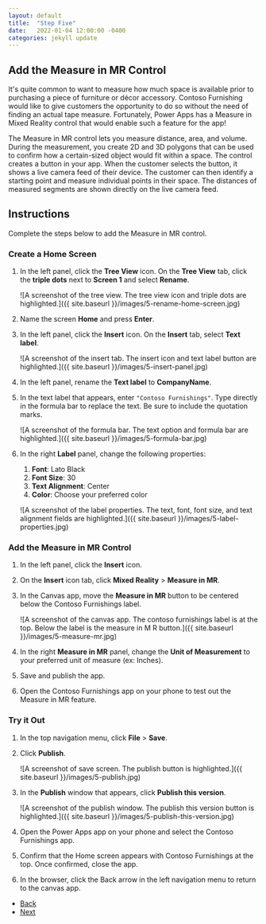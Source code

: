 ```yaml
---
layout: default
title:  "Step Five"
date:   2022-01-04 12:00:00 -0400
categories: jekyll update
---
```

## Add the Measure in MR Control

It's quite common to want to measure how much space is available prior to purchasing a piece of furniture or décor accessory. Contoso Furnishing would like to give customers the opportunity to do so without the need of finding an actual tape measure. Fortunately, Power Apps has a Measure in Mixed Reality control that would enable such a feature for the app!

The Measure in MR control lets you measure distance, area, and volume. During the measurement, you create 2D and 3D polygons that can be used to confirm how a certain-sized object would fit within a space. The control creates a button in your app. When the customer selects the button, it shows a live camera feed of their device. The customer can then identify a starting point and measure individual points in their space. The distances of measured segments are shown directly on the live camera feed.

## Instructions

Complete the steps below to add the Measure in MR control.

### Create a Home Screen

1. In the left panel, click the **Tree View** icon. On the **Tree View** tab, click the **triple dots** next to **Screen 1** and select **Rename**.

    ![A screenshot of the tree view. The tree view icon and triple dots are highlighted.]({{ site.baseurl }}/images/5-rename-home-screen.jpg)

1. Name the screen **Home** and press **Enter**.
1. In the left panel, click the **Insert** icon. On the **Insert** tab, select **Text label**.

    ![A screenshot of the insert tab. The insert icon and text label button are highlighted.]({{ site.baseurl }}/images/5-insert-panel.jpg)

1. In the left panel, rename the **Text label** to **CompanyName**.
1. In the text label that appears, enter `"Contoso Furnishings"`. Type directly in the formula bar to replace the text. Be sure to include the quotation marks.

    ![A screenshot of the formula bar. The text option and formula bar are highlighted.]({{ site.baseurl }}/images/5-formula-bar.jpg)

1. In the right **Label** panel, change the following properties:
    1. **Font**: Lato Black
    1. **Font Size**: 30
    1. **Text Alignment**: Center
    1. **Color**: Choose your preferred color

    ![A screenshot of the label properties. The text, font, font size, and text alignment fields are highlighted.]({{ site.baseurl }}/images/5-label-properties.jpg)

### Add the Measure in MR Control

1. In the left panel, click the **Insert** icon.
1. On the **Insert** icon tab, click **Mixed Reality** > **Measure in MR**.
1. In the Canvas app, move the **Measure in MR** button to be centered below the Contoso Furnishings label.

    ![A screenshot of the canvas app. The contoso furnishings label is at the top. Below the label is the measure in M R button.]({{ site.baseurl }}/images/5-measure-mr.jpg)

1. In the right **Measure in MR** panel, change the **Unit of Measurement** to your preferred unit of measure (ex: Inches).
1. Save and publish the app.
1. Open the Contoso Furnishings app on your phone to test out the Measure in MR feature.

### Try it Out

1. In the top navigation menu, click **File** > **Save**.
1. Click **Publish**.

    ![A screenshot of save screen. The publish button is highlighted.]({{ site.baseurl }}/images/5-publish.jpg)

1. In the **Publish** window that appears, click **Publish this version**.

    ![A screenshot of the publish window. The publish this version button is highlighted.]({{ site.baseurl }}/images/5-publish-this-version.jpg)

1. Open the Power Apps app on your phone and select the Contoso Furnishings app.
1. Confirm that the Home screen appears with Contoso Furnishings at the top. Once confirmed, close the app.
1. In the browser, click the Back arrow in the left navigation menu to return to the canvas app.

<ul class="actions">
<li><a href="https://aprilspeight.github.io/workshop-mr-powerapps/jekyll/update/2022/01/05/step-four.html" class="button special">Back</a></li>
<li><a href="https://aprilspeight.github.io/workshop-mr-powerapps/jekyll/update/2022/01/03/step-six.html" class="button">Next</a></li>
</ul>